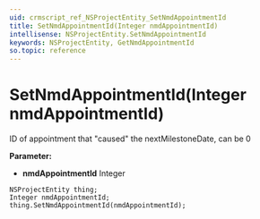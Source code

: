 ```yaml
---
uid: crmscript_ref_NSProjectEntity_SetNmdAppointmentId
title: SetNmdAppointmentId(Integer nmdAppointmentId)
intellisense: NSProjectEntity.SetNmdAppointmentId
keywords: NSProjectEntity, GetNmdAppointmentId
so.topic: reference
---
```


# SetNmdAppointmentId(Integer nmdAppointmentId)

ID of appointment that "caused" the nextMilestoneDate, can be 0

**Parameter:** 
* **nmdAppointmentId** Integer

```crmscript
NSProjectEntity thing;
Integer nmdAppointmentId;
thing.SetNmdAppointmentId(nmdAppointmentId);
```

